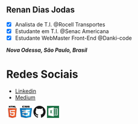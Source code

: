 ## Renan Dias Jodas

- [x] Analista de T.I. @Rocell Transportes
- [x] Estudante em T.I. @Senac Americana
- [x] Estudante WebMaster Front-End @Danki-code

***Nova Odessa, São Paulo, Brasil***

# Redes Sociais

- [Linkedin](https://www.linkedin.com/in/renanjodas/)
- [Medium](https://medium.com/@renanjodas)

![HTML5](/cv/02.png)
![CSS](/cv/03.png)
![GIT](/cv/04.png)
![EXCEL](/cv/05.png)
